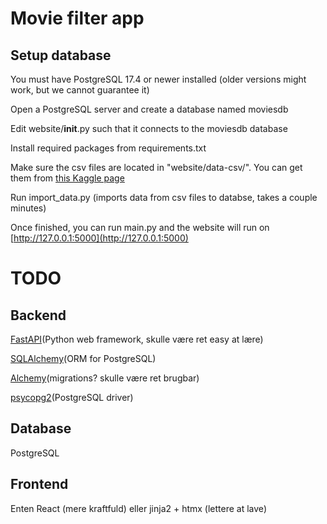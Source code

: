 # Movie filter app
## Setup database
You must have PostgreSQL 17.4 or newer installed (older versions might work, but we cannot guarantee it)

Open a PostgreSQL server and create a database named moviesdb

Edit website/__init__.py such that it connects to the moviesdb database

Install required packages from requirements.txt

Make sure the csv files are located in "website/data-csv/". You can get them from [this Kaggle page](https://www.kaggle.com/datasets/andrezaza/clapper-massive-rotten-tomatoes-movies-and-reviews/)

Run import_data.py (imports data from csv files to databse, takes a couple minutes)

Once finished, you can run main.py and the website will run on [http://127.0.0.1:5000](http://127.0.0.1:5000)

# TODO

## Backend
[FastAPI](https://fastapi.tiangolo.com/)(Python web framework, skulle være ret easy at lære)

[SQLAlchemy](https://www.sqlalchemy.org/)(ORM for PostgreSQL)

[Alchemy](https://alembic.sqlalchemy.org/)(migrations? skulle være ret brugbar)

[psycopg2](https://pypi.org/project/psycopg2/)(PostgreSQL driver)

## Database
PostgreSQL

## Frontend
Enten React (mere kraftfuld) eller jinja2 + htmx (lettere at lave)
